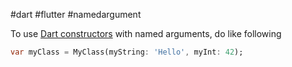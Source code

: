 #dart #flutter #namedargument 

To use [Dart constructors](/techstack/flutter/Dart%20constructors.md) with named arguments, do like following
```dart
var myClass = MyClass(myString: 'Hello', myInt: 42);
```